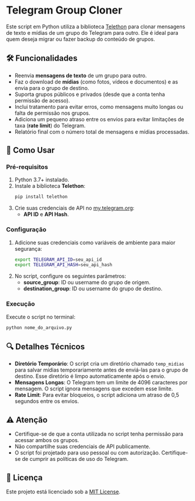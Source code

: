 # Telegram Group Cloner

Este script em Python utiliza a biblioteca [Telethon](https://github.com/LonamiWebs/Telethon) para clonar mensagens de texto e mídias de um grupo do Telegram para outro. Ele é ideal para quem deseja migrar ou fazer backup do conteúdo de grupos. 

## 🛠️ **Funcionalidades**

- Reenvia **mensagens de texto** de um grupo para outro.
- Faz o download de **mídias** (como fotos, vídeos e documentos) e as envia para o grupo de destino.
- Suporta grupos públicos e privados (desde que a conta tenha permissão de acesso).
- Inclui tratamento para evitar erros, como mensagens muito longas ou falta de permissão nos grupos.
- Adiciona um pequeno atraso entre os envios para evitar limitações de taxa (**rate limit**) do Telegram.
- Relatório final com o número total de mensagens e mídias processadas.

## 🚀 **Como Usar**

### **Pré-requisitos**
1. Python 3.7+ instalado.
2. Instale a biblioteca **Telethon**:
   ```bash
   pip install telethon
   ```
3. Crie suas credenciais de API no [my.telegram.org](https://my.telegram.org):
   - **API ID** e **API Hash**.

### **Configuração**
1. Adicione suas credenciais como variáveis de ambiente para maior segurança:
   ```bash
   export TELEGRAM_API_ID=seu_api_id
   export TELEGRAM_API_HASH=seu_api_hash
   ```
2. No script, configure os seguintes parâmetros:
   - **source_group**: ID ou username do grupo de origem.
   - **destination_group**: ID ou username do grupo de destino.

### **Execução**
Execute o script no terminal:
```bash
python nome_do_arquivo.py
```

## 🔍 **Detalhes Técnicos**

- **Diretório Temporário**: O script cria um diretório chamado `temp_midias` para salvar mídias temporariamente antes de enviá-las para o grupo de destino. Esse diretório é limpo automaticamente após o envio.
- **Mensagens Longas**: O Telegram tem um limite de 4096 caracteres por mensagem. O script ignora mensagens que excedem esse limite.
- **Rate Limit**: Para evitar bloqueios, o script adiciona um atraso de 0,5 segundos entre os envios.

## ⚠️ **Atenção**
- Certifique-se de que a conta utilizada no script tenha permissão para acessar ambos os grupos.
- Não compartilhe suas credenciais de API publicamente.
- O script foi projetado para uso pessoal ou com autorização. Certifique-se de cumprir as políticas de uso do Telegram.

## 📜 **Licença**
Este projeto está licenciado sob a [MIT License](LICENSE).
